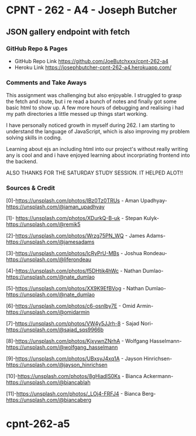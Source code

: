 # CPNT - 262 - A4 - Joseph Butcher
## JSON gallery endpoint with fetch

### GitHub Repo & Pages
- GitHub Repo Link https://github.com/JoeButchxxx/cpnt-262-a4
- Heroku Link https://josephbutcher-cpnt-262-a4.herokuapp.com/

### Comments and Take Aways
This assignment was challenging but also enjoyable. I struggled to grasp the fetch and route, but i re read a bunch of notes and finally got some basic html to show up. A few more hours of debugging and realising i had my path directories a little messed up things start working.

I have personally noticed growth in myself during 262. I am starting to understand the language of JavaScript, which is also improving my problem solving skills in coding.

Learning about ejs an including html into our project's without really writing any is cool and and i have enjoyed learning about incorpriating frontend into the backend.

ALSO THANKS FOR THE SATURDAY STUDY SESSION. IT HELPED ALOT!!



### Sources & Credit

[0]-https://unsplash.com/photos/IBz0Tz0TRUs - 
Aman Upadhyay-https://unsplash.com/@iaman_upadhyay

[1]- https://unsplash.com/photos/XDurkQ-B-uk - 
Stepan Kulyk-https://unsplash.com/@remik5

[2]-https://unsplash.com/photos/Wrzg75PN_WQ - 
James Adams-https://unsplash.com/@jamesadams

[3]-https://unsplash.com/photos/lcRyPrU-MBs - 
Joshua Rondeau-https://unsplash.com/@liferondeau

[4]-https://unsplash.com/photos/f5DHtik4hWc - 
Nathan Dumlao-https://unsplash.com/@nate_dumlao

[5]-https://unsplash.com/photos/XX9K9EfBVog - 
Nathan Dumlao-https://unsplash.com/@nate_dumlao

[6]-https://unsplash.com/photos/c6-osnlby7E - 
Omid Armin-https://unsplash.com/@omidarmin

[7]-https://unsplash.com/photos/VW4y5JJrh-8 - 
Sajad Nori-https://unsplash.com/@sajad_sqs9966b

[8]-https://unsplash.com/photos/KjxywnZNrhA - 
Wolfgang Hasselmann-https://unsplash.com/@wolfgang_hasselmann

[9]-https://unsplash.com/photos/UBxsyJ4xq1A - 
Jayson Hinrichsen-https://unsplash.com/@jayson_hinrichsen

[10]-https://unsplash.com/photos/8gHiadIS0Ks - 
Bianca Ackermann-https://unsplash.com/@biancablah

[11]-https://unsplash.com/photos/_LOj4-FRFJ4 - 
Bianca Berg-https://unsplash.com/@biancaberg

# cpnt-262-a5
